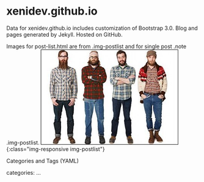 xenidev.github.io
========

Data for xenidev.github.io includes customization of Bootstrap 3.0. Blog and pages generated by Jekyll. Hosted on GitHub.


Images for post-list.html are from .img-postlist and for single post .note .img-postlist.
![image-title-here](/img/hipster.jpg){:class="img-responsive img-postlist"}

Categories and Tags (YAML)

categories: ...


